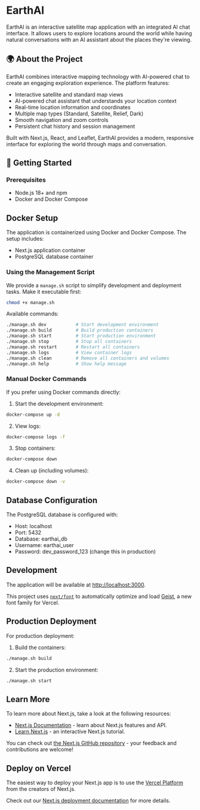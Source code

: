 # EarthAI

EarthAI is an interactive satellite map application with an integrated AI chat interface. It allows users to explore locations around the world while having natural conversations with an AI assistant about the places they're viewing.

## 🌍 About the Project

EarthAI combines interactive mapping technology with AI-powered chat to create an engaging exploration experience. The platform features:

- Interactive satellite and standard map views
- AI-powered chat assistant that understands your location context
- Real-time location information and coordinates
- Multiple map types (Standard, Satellite, Relief, Dark)
- Smooth navigation and zoom controls
- Persistent chat history and session management

Built with Next.js, React, and Leaflet, EarthAI provides a modern, responsive interface for exploring the world through maps and conversation.

## 🚀 Getting Started

### Prerequisites

- Node.js 18+ and npm
- Docker and Docker Compose

## Docker Setup

The application is containerized using Docker and Docker Compose. The setup includes:
- Next.js application container
- PostgreSQL database container

### Using the Management Script

We provide a `manage.sh` script to simplify development and deployment tasks. Make it executable first:

```bash
chmod +x manage.sh
```

Available commands:
```bash
./manage.sh dev           # Start development environment
./manage.sh build         # Build production containers
./manage.sh start         # Start production environment
./manage.sh stop          # Stop all containers
./manage.sh restart       # Restart all containers
./manage.sh logs          # View container logs
./manage.sh clean         # Remove all containers and volumes
./manage.sh help          # Show help message
```

### Manual Docker Commands

If you prefer using Docker commands directly:

1. Start the development environment:
```bash
docker-compose up -d
```

2. View logs:
```bash
docker-compose logs -f
```

3. Stop containers:
```bash
docker-compose down
```

4. Clean up (including volumes):
```bash
docker-compose down -v
```

## Database Configuration

The PostgreSQL database is configured with:
- Host: localhost
- Port: 5432
- Database: earthai_db
- Username: earthai_user
- Password: dev_password_123 (change this in production)

## Development

The application will be available at [http://localhost:3000](http://localhost:3000).

This project uses [`next/font`](https://nextjs.org/docs/app/building-your-application/optimizing/fonts) to automatically optimize and load [Geist](https://vercel.com/font), a new font family for Vercel.

## Production Deployment

For production deployment:

1. Build the containers:
```bash
./manage.sh build
```

2. Start the production environment:
```bash
./manage.sh start
```

## Learn More

To learn more about Next.js, take a look at the following resources:

- [Next.js Documentation](https://nextjs.org/docs) - learn about Next.js features and API.
- [Learn Next.js](https://nextjs.org/learn) - an interactive Next.js tutorial.

You can check out [the Next.js GitHub repository](https://github.com/vercel/next.js) - your feedback and contributions are welcome!

## Deploy on Vercel

The easiest way to deploy your Next.js app is to use the [Vercel Platform](https://vercel.com/new?utm_medium=default-template&filter=next.js&utm_source=create-next-app&utm_campaign=create-next-app-readme) from the creators of Next.js.

Check out our [Next.js deployment documentation](https://nextjs.org/docs/app/building-your-application/deploying) for more details.
